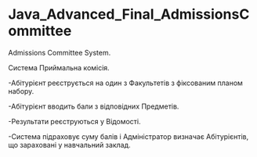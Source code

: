 # Java_Advanced_Final_AdmissionsCommittee

Admissions Committee System.

Система Приймальна комісія.

-Абітурієнт реєструється на один з Факультетів з фіксованим планом набору.

-Абітурієнт вводить бали з відповідних Предметів.

-Результати реєструються у Відомості.

-Система підраховує суму балів і Адміністратор визначає Абітурієнтів, що зараховані у навчальний заклад.
